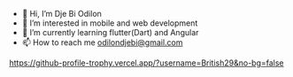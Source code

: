- 👋 Hi, I’m Dje Bi Odilon
- 👀 I’m interested in mobile and web development
- 🌱 I’m currently learning flutter(Dart) and Angular
- 📫 How to reach me odilondjebi@gmail.com

<!---
British29/British29 is a ✨ special ✨ repository because its `README.md` (this file) appears on your GitHub profile.
You can click the Preview link to take a look at your changes.
--->











https://github-profile-trophy.vercel.app/?username=British29&no-bg=false
